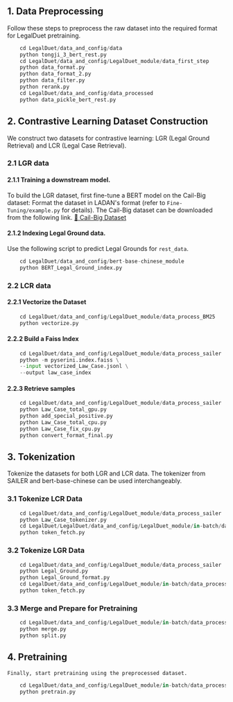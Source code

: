 ## 1. Data Preprocessing
Follow these steps to preprocess the raw dataset into the required format for LegalDuet pretraining.
```python
    cd LegalDuet/data_and_config/data
    python tongji_3_bert_rest.py
    cd LegalDuet/data_and_config/LegalDuet_module/data_first_step
    python data_format.py
    python data_format_2.py
    python data_filter.py
    python rerank.py
    cd LegalDuet/data_and_config/data_processed
    python data_pickle_bert_rest.py
```

## 2. Contrastive Learning Dataset Construction
We construct two datasets for contrastive learning: LGR (Legal Ground Retrieval) and LCR (Legal Case Retrieval).
### 2.1 LGR data

#### 2.1.1 Training a downstream model.
To build the LGR dataset, first fine-tune a BERT model on the Cail-Big dataset:
Format the dataset in LADAN's format (refer to `Fine-Tuning/example.py` for details).
The Cail-Big dataset can be downloaded from the following link.
<a href="http://cail.cipsc.org.cn/task_summit.html?raceID=1&cail_tag=2018">📂 Cail-Big Dataset</a>

#### 2.1.2 Indexing Legal Ground data.
Use the following script to predict Legal Grounds for `rest_data`.
```python
    cd LegalDuet/data_and_config/bert-base-chinese_module
    python BERT_Legal_Ground_index.py
```

### 2.2 LCR data

#### 2.2.1 Vectorize the Dataset
```python
    cd LegalDuet/data_and_config/LegalDuet_module/data_process_BM25
    python vectorize.py
```
#### 2.2.2 Build a Faiss Index
```python
    cd LegalDuet/data_and_config/LegalDuet_module/data_process_sailer
    python -m pyserini.index.faiss \
    --input vectorized_Law_Case.jsonl \
    --output law_case_index
```

#### 2.2.3 Retrieve samples
```python
    cd LegalDuet/data_and_config/LegalDuet_module/data_process_sailer
    python Law_Case_total_gpu.py
    python add_special_positive.py
    python Law_Case_total_cpu.py
    python Law_Case_fix_cpu.py
    python convert_format_final.py
```

## 3. Tokenization
Tokenize the datasets for both LGR and LCR data. The tokenizer from SAILER and bert-base-chinese can be used interchangeably.

### 3.1 Tokenize LCR Data
```python
    cd LegalDuet/data_and_config/LegalDuet_module/data_process_sailer
    python Law_Case_tokenizer.py
    cd LegalDuet/LegalDuet/data_and_config/LegalDuet_module/in-batch/data_process/Legal_Ground
    python token_fetch.py
```
### 3.2 Tokenize LGR Data
```python
    cd LegalDuet/data_and_config/LegalDuet_module/data_process_sailer
    python Legal_Ground.py
    python Legal_Ground_format.py
    cd LegalDuet/data_and_config/LegalDuet_module/in-batch/data_process/Law_Case
    python token_fetch.py
```
### 3.3 Merge and Prepare for Pretraining
```python
    cd LegalDuet/data_and_config/LegalDuet_module/in-batch/data_process/total
    python merge.py
    python split.py
```

## 4. Pretraining
    Finally, start pretraining using the preprocessed dataset.
```python
    cd LegalDuet/data_and_config/LegalDuet_module/in-batch/data_process/total
    python pretrain.py
```